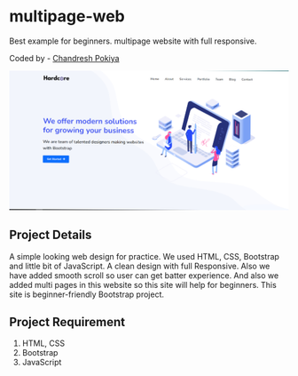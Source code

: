 # multipage-web
Best example for beginners. multipage website with full responsive. 

<!-- ## Live Preview: [Open Link](https://hardcoresolution.netlify.app/) -->

Coded by - [Chandresh Pokiya](https://www.linkedin.com/in/chandresh-pokiya-1950751b7)

![](./assets/readmebanner.png)

## Project Details

A simple looking web design for practice. We used HTML, CSS, Bootstrap and little bit of JavaScript. A clean design with full Responsive. Also we have added smooth scroll so user can get batter experience. And also we added multi pages in this website so this site will help for beginners.
This site is beginner-friendly Bootstrap project.

## Project Requirement

1. HTML, CSS
2. Bootstrap
3. JavaScript
